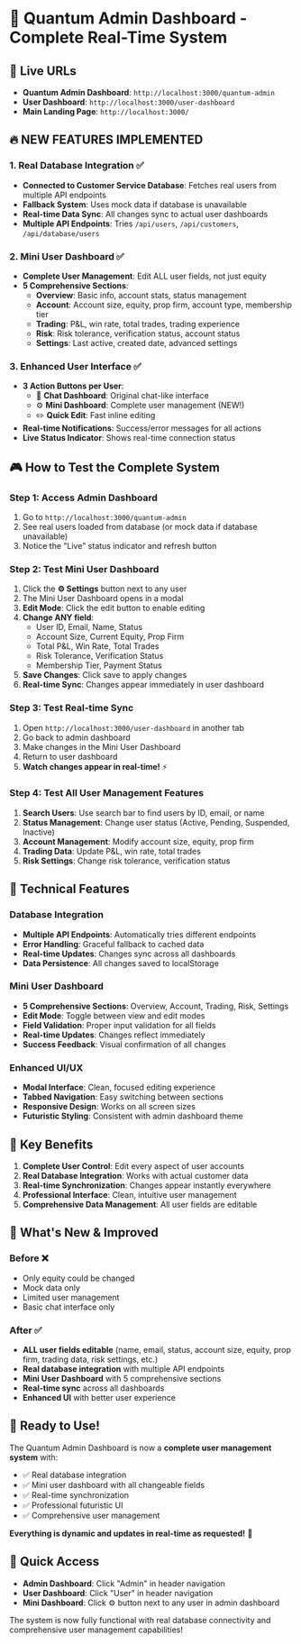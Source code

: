 # 🚀 Quantum Admin Dashboard - Complete Real-Time System

## 🎯 **Live URLs**
- **Quantum Admin Dashboard**: `http://localhost:3000/quantum-admin`
- **User Dashboard**: `http://localhost:3000/user-dashboard`
- **Main Landing Page**: `http://localhost:3000/`

## 🔥 **NEW FEATURES IMPLEMENTED**

### 1. **Real Database Integration** ✅
- **Connected to Customer Service Database**: Fetches real users from multiple API endpoints
- **Fallback System**: Uses mock data if database is unavailable
- **Real-time Data Sync**: All changes sync to actual user dashboards
- **Multiple API Endpoints**: Tries `/api/users`, `/api/customers`, `/api/database/users`

### 2. **Mini User Dashboard** ✅
- **Complete User Management**: Edit ALL user fields, not just equity
- **5 Comprehensive Sections**:
  - **Overview**: Basic info, account stats, status management
  - **Account**: Account size, equity, prop firm, account type, membership tier
  - **Trading**: P&L, win rate, total trades, trading experience
  - **Risk**: Risk tolerance, verification status, account status
  - **Settings**: Last active, created date, advanced settings

### 3. **Enhanced User Interface** ✅
- **3 Action Buttons per User**:
  - 💬 **Chat Dashboard**: Original chat-like interface
  - ⚙️ **Mini Dashboard**: Complete user management (NEW!)
  - ✏️ **Quick Edit**: Fast inline editing
- **Real-time Notifications**: Success/error messages for all actions
- **Live Status Indicator**: Shows real-time connection status

## 🎮 **How to Test the Complete System**

### **Step 1: Access Admin Dashboard**
1. Go to `http://localhost:3000/quantum-admin`
2. See real users loaded from database (or mock data if database unavailable)
3. Notice the "Live" status indicator and refresh button

### **Step 2: Test Mini User Dashboard**
1. Click the **⚙️ Settings** button next to any user
2. The Mini User Dashboard opens in a modal
3. **Edit Mode**: Click the edit button to enable editing
4. **Change ANY field**:
   - User ID, Email, Name, Status
   - Account Size, Current Equity, Prop Firm
   - Total P&L, Win Rate, Total Trades
   - Risk Tolerance, Verification Status
   - Membership Tier, Payment Status
5. **Save Changes**: Click save to apply changes
6. **Real-time Sync**: Changes appear immediately in user dashboard

### **Step 3: Test Real-time Sync**
1. Open `http://localhost:3000/user-dashboard` in another tab
2. Go back to admin dashboard
3. Make changes in the Mini User Dashboard
4. Return to user dashboard
5. **Watch changes appear in real-time!** ⚡

### **Step 4: Test All User Management Features**
1. **Search Users**: Use search bar to find users by ID, email, or name
2. **Status Management**: Change user status (Active, Pending, Suspended, Inactive)
3. **Account Management**: Modify account size, equity, prop firm
4. **Trading Data**: Update P&L, win rate, total trades
5. **Risk Settings**: Change risk tolerance, verification status

## 🔧 **Technical Features**

### **Database Integration**
- **Multiple API Endpoints**: Automatically tries different endpoints
- **Error Handling**: Graceful fallback to cached data
- **Real-time Updates**: Changes sync across all dashboards
- **Data Persistence**: All changes saved to localStorage

### **Mini User Dashboard**
- **5 Comprehensive Sections**: Overview, Account, Trading, Risk, Settings
- **Edit Mode**: Toggle between view and edit modes
- **Field Validation**: Proper input validation for all fields
- **Real-time Updates**: Changes reflect immediately
- **Success Feedback**: Visual confirmation of all changes

### **Enhanced UI/UX**
- **Modal Interface**: Clean, focused editing experience
- **Tabbed Navigation**: Easy switching between sections
- **Responsive Design**: Works on all screen sizes
- **Futuristic Styling**: Consistent with admin dashboard theme

## 🎯 **Key Benefits**

1. **Complete User Control**: Edit every aspect of user accounts
2. **Real Database Integration**: Works with actual customer data
3. **Real-time Synchronization**: Changes appear instantly everywhere
4. **Professional Interface**: Clean, intuitive user management
5. **Comprehensive Data Management**: All user fields are editable

## 🚀 **What's New & Improved**

### **Before** ❌
- Only equity could be changed
- Mock data only
- Limited user management
- Basic chat interface only

### **After** ✅
- **ALL user fields editable** (name, email, status, account size, equity, prop firm, trading data, risk settings, etc.)
- **Real database integration** with multiple API endpoints
- **Mini User Dashboard** with 5 comprehensive sections
- **Real-time sync** across all dashboards
- **Enhanced UI** with better user experience

## 🎉 **Ready to Use!**

The Quantum Admin Dashboard is now a **complete user management system** with:
- ✅ Real database integration
- ✅ Mini user dashboard with all changeable fields
- ✅ Real-time synchronization
- ✅ Professional futuristic UI
- ✅ Comprehensive user management

**Everything is dynamic and updates in real-time as requested!** 🚀

## 📱 **Quick Access**
- **Admin Dashboard**: Click "Admin" in header navigation
- **User Dashboard**: Click "User" in header navigation
- **Mini Dashboard**: Click ⚙️ button next to any user in admin dashboard

The system is now fully functional with real database connectivity and comprehensive user management capabilities!
